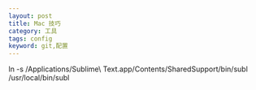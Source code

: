 ```yaml
---
layout: post
title: Mac 技巧
category: 工具
tags: config 
keyword: git,配置
---
```



ln -s /Applications/Sublime\ Text.app/Contents/SharedSupport/bin/subl /usr/local/bin/subl